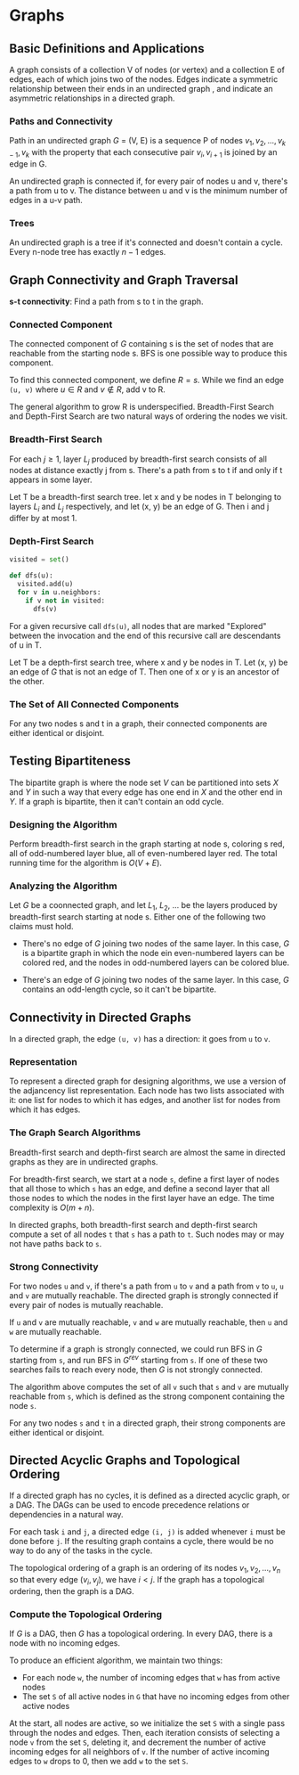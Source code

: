 # Graphs

## Basic Definitions and Applications

A graph consists of a collection V of nodes (or vertex) and a collection E of edges, each of which joins two of the nodes. Edges indicate a symmetric relationship between their ends in an undirected graph , and indicate an asymmetric relationships in a directed graph.

### Paths and Connectivity

Path in an undirected graph $G$ = (V, E) is a sequence P of nodes $v_{1}, v_{2}, ..., v_{k - 1}, v_{k}$ with the property that each consecutive pair $v_{i}, v_{i + 1}$ is joined by an edge in G.

An undirected graph is connected if, for every pair of nodes u and v, there's a path from u to v. The distance between u and v is the minimum number of edges in a u-v path.

### Trees

An undirected graph is a tree if it's connected and doesn't contain a cycle. Every n-node tree has exactly $n - 1$ edges.

## Graph Connectivity and Graph Traversal

**s-t connectivity**: Find a path from s to t in the graph.

### Connected Component

The connected component of $G$ containing s is the set of nodes that are reachable from the starting node s. BFS is one possible way to produce this component.

To find this connected component, we define $R = {s}$. While we find an edge `(u, v)` where $u \in R$ and $v \notin R$, add v to R.

The general algorithm to grow R is underspecified. Breadth-First Search and Depth-First Search are two natural ways of ordering the nodes we visit.

### Breadth-First Search

For each $j \geq 1$, layer $L_{j}$ produced by breadth-first search consists of all nodes at distance exactly j from s. There's a path from s to t if and only if t appears in some layer.

Let T be a breadth-first search tree. let x and y be nodes in T belonging to layers $L_{i}$ and $L_{j}$ respectively, and let (x, y) be an edge of G. Then i and j differ by at most 1.

### Depth-First Search

```py
visited = set()

def dfs(u):
  visited.add(u)
  for v in u.neighbors:
    if v not in visited:
      dfs(v)
```

For a given recursive call `dfs(u)`, all nodes that are marked "Explored" between the invocation and the end of this recursive call are descendants of u in T.

Let T be a depth-first search tree, where x and y be nodes in T. Let (x, y) be an edge of $G$ that is not an edge of T. Then one of x or y is an ancestor of the other.

### The Set of All Connected Components

For any two nodes s and t in a graph, their connected components are either identical or disjoint.

## Testing Bipartiteness

The bipartite graph is where the node set $V$ can be partitioned into sets $X$ and $Y$ in such a way that every edge has one end in $X$ and the other end in $Y$. If a graph is bipartite, then it can't contain an odd cycle.

### Designing the Algorithm

Perform breadth-first search in the graph starting at node s, coloring s red, all of odd-numbered layer blue, all of even-numbered layer red. The total running time for the algorithm is $O(V + E)$.

### Analyzing the Algorithm

Let $G$ be a coonnected graph, and let $L_{1}$, $L_{2}$, ... be the layers produced by breadth-first search starting at node s. Either one of the following two claims must hold.

- There's no edge of $G$ joining two nodes of the same layer. In this case, $G$ is a bipartite graph in which the node ein even-numbered layers can be colored red, and the nodes in odd-numbered layers can be colored blue.

- There's an edge of $G$ joining two nodes of the same layer. In this case, $G$ contains an odd-length cycle, so it can't be bipartite.

## Connectivity in Directed Graphs

In a directed graph, the edge `(u, v)` has a direction: it goes from `u` to `v`.

### Representation

To represent a directed graph for designing algorithms, we use a version of the adjancency list representation. Each node has two lists associated with it: one list for nodes to which it has edges, and another list for nodes from which it has edges.

### The Graph Search Algorithms

Breadth-first search and depth-first search are almost the same in directed graphs as they are in undirected graphs.

For breadth-first search, we start at a node `s`, define a first layer of nodes that all those to which `s` has an edge, and define a second layer that all those nodes to which the nodes in the first layer have an edge. The time complexity is $O(m + n)$.

In directed graphs, both breadth-first search and depth-first search compute a set of all nodes `t` that `s` has a path to `t`. Such nodes may or may not have paths back to `s`.

### Strong Connectivity

For two nodes `u` and `v`, if there's a path from `u` to `v` and a path from `v` to `u`, `u` and `v` are mutually reachable. The directed graph is strongly connected if every pair of nodes is mutually reachable.

If `u` and `v` are mutually reachable, `v` and `w` are mutually reachable, then `u` and `w` are mutually reachable.

To determine if a graph is strongly connected, we could run BFS in $G$ starting from `s`, and run BFS in $G^{rev}$ starting from `s`. If one of these two searches fails to reach every node, then $G$ is not strongly connected.

The algorithm above computes the set of all `v` such that `s` and `v` are mutually reachable from `s`, which is defined as the strong component containing the node `s`.

For any two nodes `s` and `t` in a directed graph, their strong components are either identical or disjoint.

## Directed Acyclic Graphs and Topological Ordering

If a directed graph has no cycles, it is defined as a directed acyclic graph, or a DAG. The DAGs can be used to encode precedence relations or dependencies in a natural way.

For each task `i` and `j`, a directed edge `(i, j)` is added whenever `i` must be done before `j`. If the resulting graph contains a cycle, there would be no way to do any of the tasks in the cycle.

The topological ordering of a graph is an ordering of its nodes $v_1, v_2, \dots, v_n$ so that every edge $(v_i, v_j)$, we have $i < j$. If the graph has a topological ordering, then the graph is a DAG.

### Compute the Topological Ordering

If $G$ is a DAG, then $G$ has a topological ordering. In every DAG, there is a node with no incoming edges.

To produce an efficient algorithm, we maintain two things:

- For each node `w`, the number of incoming edges that `w` has from active nodes
- The set `S` of all active nodes in `G` that have no incoming edges from other active nodes

At the start, all nodes are active, so we initialize the set `S` with a single pass through the nodes and edges. Then, each iteration consists of selecting a node `v` from the set `S`, deleting it, and decrement the number of active incoming edges for all neighbors of `v`. If the number of active incoming edges to `w` drops to 0, then we add `w` to the set `S`.
